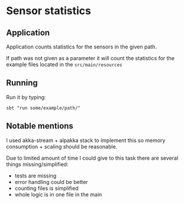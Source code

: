 # Sensor statistics

## Application
Application counts statistics for the sensors in the given path. 

If path was not given as a parameter it will count the statistics for the example files located in the `src/main/resources`

## Running
Run it by typing:
```
sbt "run some/example/path/"
```

## Notable mentions
I used akka-stream + alpakka stack to implement this so memory consumption + scaling should be reasonable.

Due to limited amount of time I could give to this task there are several things missing/simplified:

- tests are missing
- error handling could be better
- counting files is simplified
- whole logic is in one file in the main

